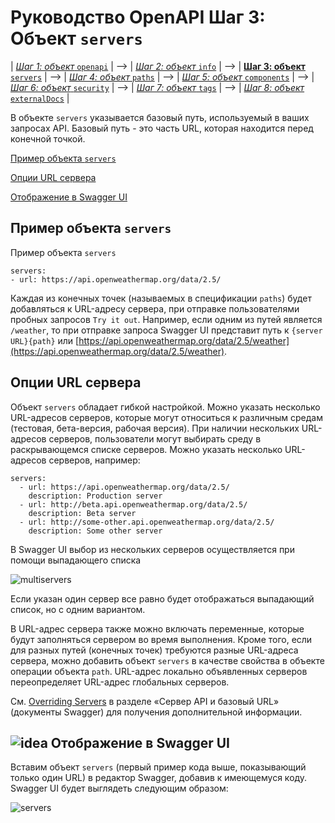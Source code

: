 # Руководство OpenAPI Шаг 3: Объект `servers`

| [*Шаг 1: объект* `openapi`](https://github.com/Starkovden/Documenting_APIs/blob/master/4.%20OpenAPI%20specification%20and%20Swagger/4.5.%20Step%201%20The%20openapi%20object.md) | --> | [*Шаг 2: объект* `info`](https://github.com/Starkovden/Documenting_APIs/blob/master/4.%20OpenAPI%20specification%20and%20Swagger/4.6.%20Step%202%20The%20info%20object.md) | --> | [**Шаг 3: объект** `servers`](https://github.com/Starkovden/Documenting_APIs/blob/master/4.%20OpenAPI%20specification%20and%20Swagger/4.7.%20Step%203%20The%20servers%20object.md) | --> | [*Шаг 4: объект* `paths`](https://github.com/Starkovden/Documenting_APIs/blob/master/4.%20OpenAPI%20specification%20and%20Swagger/4.8.%20Step%204%20The%20paths%20object.md) | --> | [*Шаг 5: объект* `components`](https://github.com/Starkovden/Documenting_APIs/blob/master/4.%20OpenAPI%20specification%20and%20Swagger/4.9.%20Step%205%20The%20components%20object.md) | --> | [*Шаг 6: объект* `security`](https://github.com/Starkovden/Documenting_APIs/blob/master/4.%20OpenAPI%20specification%20and%20Swagger/4.10.%20Step%206%20security%20object.md) | --> | [*Шаг 7: объект* `tags`](https://github.com/Starkovden/Documenting_APIs/blob/master/4.%20OpenAPI%20specification%20and%20Swagger/4.11.%20Step%207%20The%20tags%20object.md) | --> | [*Шаг 8: объект* `externalDocs`](https://github.com/Starkovden/Documenting_APIs/blob/master/4.%20OpenAPI%20specification%20and%20Swagger/4.12.%20Step%208%20The%20externalDocs%20object.md) |

В объекте `servers` указывается базовый путь, используемый в ваших запросах API. Базовый путь - это часть URL, которая находится перед конечной точкой.

[Пример объекта `servers`](#sample)

[Опции URL сервера](#options)

[Отображение в Swagger UI](#appearance)

<a name="sample"></a>
## Пример объекта `servers`

Пример объекта `servers`

    servers:
    - url: https://api.openweathermap.org/data/2.5/

Каждая из конечных точек (называемых в спецификации `paths`) будет добавляться ​​к URL-адресу сервера, при отправке пользователями пробных запросов `Try it out`. Например, если одним из путей является` /weather`, то при отправке запроса Swagger UI представит путь к `{server URL}{path}` или [https://api.openweathermap.org/data/2.5/weather](https://api.openweathermap.org/data/2.5/weather).
<a name="options"></a>
## Опции URL сервера

Объект `servers` обладает гибкой настройкой. Можно указать несколько URL-адресов серверов, которые могут относиться к различным средам (тестовая, бета-версия, рабочая версия). При наличии нескольких URL-адресов серверов, пользователи могут выбирать среду в раскрывающемся списке серверов. Можно указать несколько URL-адресов серверов, например:

    servers:
      - url: https://api.openweathermap.org/data/2.5/
        description: Production server
      - url: http://beta.api.openweathermap.org/data/2.5/
        description: Beta server
      - url: http://some-other.api.openweathermap.org/data/2.5/
        description: Some other server

В Swagger UI выбор из нескольких серверов осуществляется при помощи выпадающего списка

![multiservers](https://github.com/Starkovden/Documenting_APIs/blob/master/4.%20OpenAPI%20specification%20and%20Swagger/img/7.png?raw=true)

Если указан один сервер все равно будет отображаться выпадающий список, но с одним вариантом.

В URL-адрес сервера также можно включать переменные, которые будут заполняться сервером во время выполнения. Кроме того, если для разных путей (конечных точек) требуются разные URL-адреса сервера, можно добавить объект `servers` в качестве свойства в объекте операции объекта `path`. URL-адрес локально объявленных серверов переопределяет URL-адрес глобальных серверов.

См. [Overriding Servers](https://swagger.io/docs/specification/api-host-and-base-path/) в разделе «Сервер API и базовый URL» (документы Swagger) для получения дополнительной информации.

<a name="appearance"></a>
## ![idea](https://github.com/Starkovden/Documenting_APIs/blob/master/1.%20Introduction%20to%20REST%20APIs/pics/1.jpg?raw=true) Отображение в Swagger UI

Вставим объект `servers` (первый пример кода выше, показывающий только один URL) в редактор Swagger, добавив к имеющемуся коду. Swagger UI будет выглядеть следующим образом:

![servers](https://github.com/Starkovden/Documenting_APIs/blob/master/4.%20OpenAPI%20specification%20and%20Swagger/img/8.png?raw=true)
